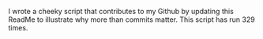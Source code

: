 I wrote a cheeky script that contributes to my Github by updating this ReadMe to illustrate why more than commits matter. This script has run 329 times.